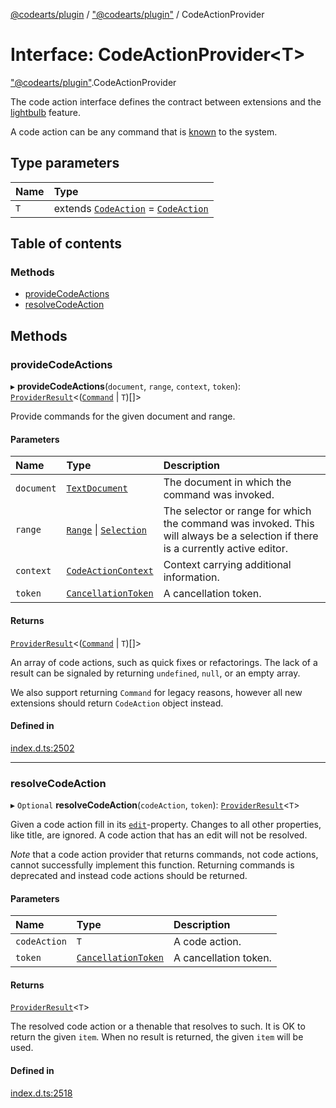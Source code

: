 [@codearts/plugin](../README.md) / ["@codearts/plugin"](../modules/_codearts_plugin_.md) / CodeActionProvider

# Interface: CodeActionProvider<T\>

["@codearts/plugin"](../modules/_codearts_plugin_.md).CodeActionProvider

The code action interface defines the contract between extensions and
the [lightbulb](https://code.visualstudio.com/docs/editor/editingevolved#_code-action) feature.

A code action can be any command that is [known](../modules/codearts_plugin_.commands.md#getcommands) to the system.

## Type parameters

| Name | Type |
| :------ | :------ |
| `T` | extends [`CodeAction`](../classes/codearts_plugin_.CodeAction.md) = [`CodeAction`](../classes/codearts_plugin_.CodeAction.md) |

## Table of contents

### Methods

- [provideCodeActions](codearts_plugin_.CodeActionProvider.md#providecodeactions)
- [resolveCodeAction](codearts_plugin_.CodeActionProvider.md#resolvecodeaction)

## Methods

### provideCodeActions

▸ **provideCodeActions**(`document`, `range`, `context`, `token`): [`ProviderResult`](../modules/_codearts_plugin_.md#providerresult)<([`Command`](codearts_plugin_.Command.md) \| `T`)[]\>

Provide commands for the given document and range.

#### Parameters

| Name | Type | Description |
| :------ | :------ | :------ |
| `document` | [`TextDocument`](codearts_plugin_.TextDocument.md) | The document in which the command was invoked. |
| `range` | [`Range`](../classes/codearts_plugin_.Range.md) \| [`Selection`](../classes/codearts_plugin_.Selection.md) | The selector or range for which the command was invoked. This will always be a selection if there is a currently active editor. |
| `context` | [`CodeActionContext`](codearts_plugin_.CodeActionContext.md) | Context carrying additional information. |
| `token` | [`CancellationToken`](codearts_plugin_.CancellationToken.md) | A cancellation token. |

#### Returns

[`ProviderResult`](../modules/_codearts_plugin_.md#providerresult)<([`Command`](codearts_plugin_.Command.md) \| `T`)[]\>

An array of code actions, such as quick fixes or refactorings. The lack of a result can be signaled
by returning `undefined`, `null`, or an empty array.

We also support returning `Command` for legacy reasons, however all new extensions should return
`CodeAction` object instead.

#### Defined in

[index.d.ts:2502](https://github.com/shuyaqian/cloudide-plugin-api/blob/5b69219/index.d.ts#L2502)

___

### resolveCodeAction

▸ `Optional` **resolveCodeAction**(`codeAction`, `token`): [`ProviderResult`](../modules/_codearts_plugin_.md#providerresult)<`T`\>

Given a code action fill in its [`edit`](../classes/codearts_plugin_.CodeAction.md#edit)-property. Changes to
all other properties, like title, are ignored. A code action that has an edit
will not be resolved.

*Note* that a code action provider that returns commands, not code actions, cannot successfully
implement this function. Returning commands is deprecated and instead code actions should be
returned.

#### Parameters

| Name | Type | Description |
| :------ | :------ | :------ |
| `codeAction` | `T` | A code action. |
| `token` | [`CancellationToken`](codearts_plugin_.CancellationToken.md) | A cancellation token. |

#### Returns

[`ProviderResult`](../modules/_codearts_plugin_.md#providerresult)<`T`\>

The resolved code action or a thenable that resolves to such. It is OK to return the given
`item`. When no result is returned, the given `item` will be used.

#### Defined in

[index.d.ts:2518](https://github.com/shuyaqian/cloudide-plugin-api/blob/5b69219/index.d.ts#L2518)
